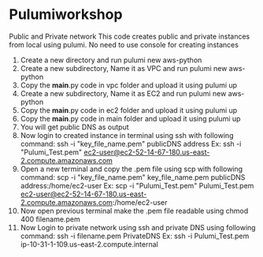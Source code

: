 # Pulumiworkshop
 Public and Private network
 This code creates public and private instances from local using pulumi. No need to use console for creating instances
1. Create a new directory and run pulumi new aws-python 
2. Create a new subdirectory, Name it as VPC and run pulumi new aws-python
3. Copy the __main__.py code in vpc folder and upload it using pulumi up
4. Create a new subdirectory, Name it as EC2 and run pulumi new aws-python
5. Copy the __main__.py code in ec2 folder and upload it using pulumi up
6. Copy the __main__.py code in main folder and upload it using pulumi up
7. You will get public DNS as output
8. Now login to created instance in terminal using ssh with following command: ssh -i "key_file_name.pem" publicDNS address
Ex: ssh -i "Pulumi_Test.pem" ec2-user@ec2-52-14-67-180.us-east-2.compute.amazonaws.com
9.  Open a new terminal and copy the .pem file using scp with following command: scp -i "key_file_name.pem" key_file_name.pem publicDNS address:/home/ec2-user
Ex: scp -i "Pulumi_Test.pem" Pulumi_Test.pem ec2-user@ec2-52-14-67-180.us-east-2.compute.amazonaws.com:/home/ec2-user 
10. Now open previous terminal make the .pem file readable using chmod 400 filename.pem 
11. Now Login to private network using ssh and private DNS using following command: ssh -i filename.pem PrivateDNS
Ex: ssh -i Pulumi_Test.pem ip-10-31-1-109.us-east-2.compute.internal